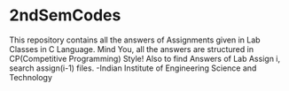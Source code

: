 # 2ndSemCodes
This repository contains all the answers of Assignments given in Lab Classes in C Language. 
Mind You, all the answers are structured in CP(Competitive Programming) Style!
Also to find Answers of Lab Assign i, search assign(i-1) files.
-Indian Institute of Engineering Science and Technology
